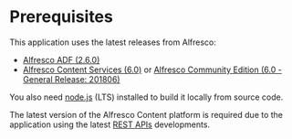 ---
---

# Prerequisites

This application uses the latest releases from Alfresco:

- [Alfresco ADF (2.6.0)](https://community.alfresco.com/community/application-development-framework/pages/get-started)
- [Alfresco Content Services (6.0)](https://www.alfresco.com/platform/content-services-ecm)
  or [Alfresco Community Edition (6.0 - General Release: 201806)](https://www.alfresco.com/products/community/download)

<p class="warning">
You also need <a href="https://nodejs.org/en/" target="_blank">node.js</a> (LTS) installed to build it locally from source code.
</p>

The latest version of the Alfresco Content platform is required
due to the application using the latest [REST APIs](https://docs.alfresco.com/5.2/pra/1/topics/pra-welcome.html) developments.
